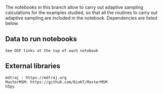The notebooks in this branch allow to carry out
adaptive sampling calculations for the examples
studied, so that all the routines to carry out
adaptive sampling are included in the notebook.
Dependencies are listed below.

Data to run notebooks
---------------------
    See OSF links at the top of each notebook

External libraries
------------------
    mdtraj : https://mdtraj.org
    MasterMSM: https://github.com/BioKT/MasterMSM
    h5py

